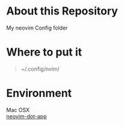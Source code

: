 About this Repository
========================
My neovim Config folder

Where to put it
=======================
> ~/.config/nvim/

Environment
=======================
Mac OSX  
[neovim-dot-app](https://github.com/rogual/neovim-dot-app)
